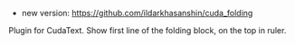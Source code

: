 * new version: https://github.com/ildarkhasanshin/cuda_folding

Plugin for CudaText.
Show first line of the folding block, on the top in ruler.
